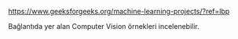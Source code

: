 https://www.geeksforgeeks.org/machine-learning-projects/?ref=lbp

Bağlantıda yer alan Computer Vision örnekleri incelenebilir.